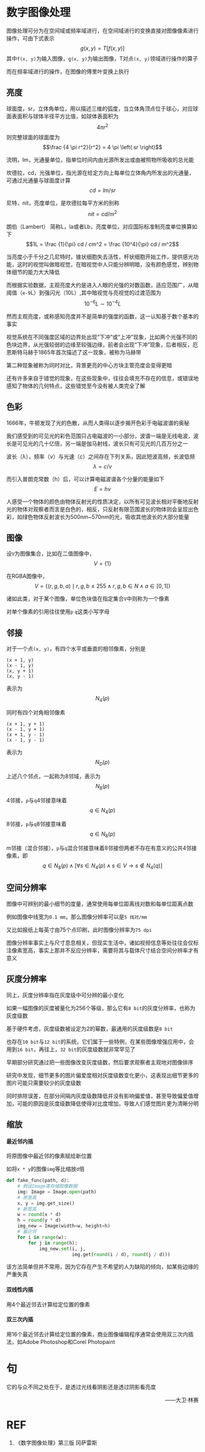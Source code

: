 # 数字图像处理

图像处理可分为在空间域或频率域进行，在空间域进行的变换直接对图像像素进行操作，可由下式表示
$$g \left( x, y \right) = T \left[ f \left( x, y \right) \right]$$
其中`f(x, y)`为输入图像，`g(x, y)`为输出图像，T对点`(x, y)`领域进行操作的算子

而在频率域进行的操作，在图像的傅里叶变换上执行

## 亮度

球面度，sr，立体角单位，用以描述三维的弧度，当立体角顶点位于球心，对应球面表面积与球体半径平方比值，如球体表面积为
$$4 \pi r^2$$
则完整球面的球面度为
$$\frac {4 \pi r^2}{r^2} = 4 \pi \left( sr \right)$$

流明，lm，光通量单位，指单位时间内由光源所发出或由被照物所吸收的总光能

坎德拉，cd，光强单位，指光源在给定方向上每单位立体角内所发出的光通量，可通过光通量与球面度计算
$$cd = lm / sr$$

尼特，nit，亮度单位，是坎德拉每平方米的别称
$$nit = cd / m^2$$

朗伯（Lambert） 简称L，la或者Lb，亮度单位，对应国际标准制亮度单位换算如下
$$1L = \frac {1}{\pi} cd / cm^2 = \frac {10^4}{\pi} cd / m^2$$

当亮度小于千分之几尼特时，锥状细胞失去活性，杆状细胞开始工作，提供感光功能，这时的视觉叫做暗视觉，在暗视觉中人只能分辨明暗，没有颜色感觉，辨别物体细节的能力大大降低

而根据实验数据，主观亮度大约是进入人眼的光强的对数函数，适应范围广，从暗阈值（`e-9`L）到强闪光（10L）,其中暗视觉与亮视觉的过渡范围为
$$10^{-6}L \sim 10^{-4}L$$

然而主观亮度，或称感知亮度并不是简单的强度的函数，这一认知基于数个基本的事实

视觉系统在不同强度区域的边界处出现“下冲”或“上冲”现象，比如两个光强不同的色块边界，从光强较弱的边缘至较强边缘，前者会出现“下冲”现象，后者相反，厄恩斯特马赫于1865年首次描述了这一现象，被称为马赫带

第二种现象被称为同时对比，背景更亮的中心方块主管亮度会变得更暗

还有许多来自于错觉的现象，在这些现象中，往往会填充不存在的信息，或错误地感知了物体的几何特点，这些错觉至今没有被人类完全了解

## 色彩

1666年，牛顿发现了光的色散，从而人类得以逐步揭开色彩于电磁波谱的奥秘

我们感受到的可见光的彩色范围只占电磁波的一小部分，波谱一端是无线电波，波长是可见光的几十亿倍，另一端是伽马射线，波长只有可见光的几百万分之一

波长（λ），频率（ν）与光速（c）之间存在下列关系，因此短波高频，长波低频
$$\lambda = c / \nu$$

而引入普朗克常数（h）后，可以计算电磁波谱各个分量的能量如下
$$E = h \nu$$

人感受一个物体的颜色由物体反射光的性质决定，以所有可见波长相对平衡地反射光的物体对观察者而言是白色的，相反，只反射有限范围波长的物体则会呈现出色彩，如绿色物体反射波长为500nm~570nm的光，吸收其他波长的大部分能量

## 图像

设`V`为图像集合，比如在二值图像中，$$V = \left\{ 1 \right\}$$

在RGBA图像中，$$V = \left\{ \left( r, g, b, a \right) \mid r, g, b \le 255 \land r, g, b \in N \land a \in \left[ 0, 1 \right] \right\}$$

诸如此类，对于某个图像，单位色块值在指定集合`V`中则称为一个像素

对单个像素的引用往往使用`p` `q`这类小写字母

## 邻接

对于一个点`(x, y)`，有四个水平或垂直的相邻像素，分别是

    (x + 1, y)
    (x - 1, y)
    (x, y + 1)
    (x, y - 1)

表示为$$N_4 \left( p \right)$$

同时有四个对角相邻像素

    (x + 1, y + 1)
    (x - 1, y + 1)
    (x + 1, y - 1)
    (x - 1, y - 1)

表示为$$N_D \left( p \right)$$

上述八个邻点，一起称为8邻域，表示为$$N_8 \left( p \right)$$

4邻接，`p`与`q`4邻接意味着$$q \in N_4 \left( p \right)$$

8邻接，`p`与`q`8邻接意味着$$q \in N_8 \left( p \right)$$

m邻接（混合邻接），`p`与`q`混合邻接意味着8邻接但两者不存在有意义的公共4邻接像素，即$$q \in N_8 \left( p \right) \land \left[ \forall s \in N_4 \left( p \right) \land s \in V \to s \notin N_4 \left( q \right) \right]$$

## 空间分辨率

图像中可辨别的最小细节的度量，通常使用每单位距离线对数和每单位距离点数

例如图像中线宽为`0.1 mm`，那么图像分辨率可以是`5 线对/mm`

又比如报纸上每英寸由75个点印刷，此时图像分辨率为`75 dpi`

图像分辨率事实上与尺寸息息相关，但现实生活中，诸如视频信息等处往往会仅标注像素宽高，事实上那并不反应分辨率，需要将其与载体尺寸结合空间分辨率才有意义

## 灰度分辨率

同上，灰度分辨率指在灰度级中可分辨的最小变化

如果一幅图像的灰度被量化为256个等级，那么它有`8 bit`的灰度分辨率，也称为灰度级数

基于硬件考虑，灰度级数被设定为2的幂数，最通用的灰度级数是`8 bit`

也存在`10 bit`与`12 bit`的系统，它们属于一些特例，在某些图像增强应用中，会用到`16 bit`，再往上，`32 bit`的灰度级数就非常罕见了

早期部分研究通过把一些图像改变灰度级数，然后要求观察者主观地对图像排序

研究中发现，细节更多的图片偏爱度相对灰度级数变化更小，这表现出细节更多的图片可能只需要较少的灰度级数

同时排除误差，在部分间隔内灰度级数降低并没有影响偏爱值，甚至导致偏爱值增加，可能的原因是灰度级数降低使得对比度增加，导致人们感觉图片更为清晰分明

## 缩放

#### 最近邻内插

将原图像中最近邻的像素赋给新位置

如将`x * y`的图像`img`等比缩放`d`倍

```python
def fake_func(path, d):
    # 假设Image类存储图像数据
    img: Image = Image.open(path)
    # 原宽高
    x, y = img.get_size()
    # 新宽高
    w = round(x * d)
    h = round(y * d)
    img_new = Image(width=w, height=h)
    # 最近邻
    for i in range(w):
        for j in range(h):
            img_new.set(i, j,
                        img.get(round(i / d), round(j / d)))
```

该方法简单但并不常用，因为它存在产生不希望的人为缺陷的倾向，如某些边缘的严重失真

#### 双线性内插

用4个最近邻去计算给定位置的像素

#### 双三次内插

用16个最近邻去计算给定位置的像素，商业图像编辑程序通常会使用双三次内插法，如Adobe Photoshop和Corel Photopaint

# 句

它的与众不同之处在于，是透过光线看阴影还是透过阴影看亮度<p align="right">——大卫·林赛</p>

# REF

1. 《数字图像处理》第三版 冈萨雷斯

